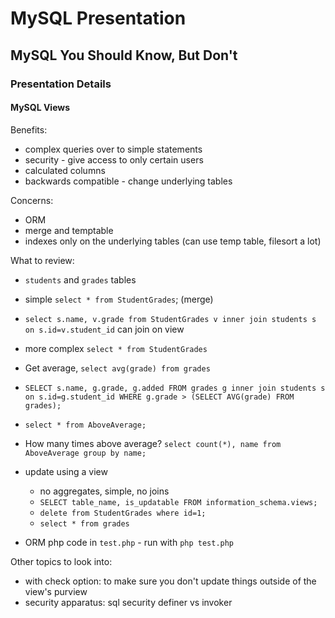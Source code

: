 # MySQL Presentation

## MySQL You Should Know, But Don't

### Presentation Details

#### MySQL Views

Benefits:
- complex queries over to simple statements
- security - give access to only certain users
- calculated columns 
- backwards compatible - change underlying tables

Concerns:
- ORM
- merge and temptable
- indexes only on the underlying tables (can use temp table, filesort a lot)

What to review:
- `students` and `grades` tables
- simple `select * from StudentGrades`; (merge)
- `select s.name, v.grade from StudentGrades v inner join students s on s.id=v.student_id` can join on view

- more complex `select * from StudentGrades`

- Get average, `select avg(grade) from grades`
- `SELECT s.name, g.grade, g.added FROM grades g inner join students s on s.id=g.student_id WHERE g.grade > (SELECT AVG(grade) FROM grades);`
- `select * from AboveAverage;`
- How many times above average? `select count(*), name from AboveAverage group by name;`

- update using a view
    - no aggregates, simple, no joins
    - `SELECT table_name, is_updatable FROM information_schema.views;`
    - `delete from StudentGrades where id=1;`
    - `select * from grades`    

- ORM php code in `test.php` - run with `php test.php`

Other topics to look into:
- with check option: to make sure you don't update things outside of the view's purview
- security apparatus: sql security definer vs invoker
